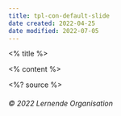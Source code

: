 ```yaml
---
title: tpl-con-default-slide
date created: 2022-04-25
date modified: 2022-07-05
---
```

<grid drag="100 10" drop="top" bg="white" align="left" pad="0 20px">
 <% title %>
</grid>

<grid drag="90 66" drop="5 17" align="topleft">

<% content %>

</grid>

<style>
.horizontal_dotted_line{
  border-bottom: 2px dotted gray;
}
}
</style>

<grid drag="94 0" drop="3 -6" class="horizontal_dotted_line">
</grid>

<grid drag="100 30" drop="0 64" align="bottomleft" pad="0 30px" >
<%? source %>
</grid>

<grid drag="100 6" drop="bottom">

###### © 2022 Lernende Organisation<!-- element style="font-weight:300" -->

</grid>
